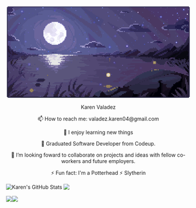 <p align="center">
<img src="https://raw.githubusercontent.com/valadezkaren04/valadezkaren04/main/moonlight.gif" alt="Karen's GitHub Stats" /> 
</p>

<p align="center">
  Karen Valadez
</p>
<!-- ![](https://i.pinimg.com/originals/cb/22/60/cb22603604e36d1caab7cc4e729506c9.gif) -->
<!-- ![kirby.gif](https://raw.githubusercontent.com/valadezkaren04/valadezkaren04/main/kirby.gif)  -->

<p align="center"> 📫 How to reach me: valadez.karen04@gmail.com </p>
<p align="center"> 🔭 I enjoy learning new things </p>
<p align="center"> 🌱 Graduated Software Developer from Codeup. </p>
<p align="center"> 👯 I’m looking foward to collaborate on projects and ideas with fellow co-workers and future employers. </p>
<p align="center"> ⚡ Fun fact: I'm a Potterhead ⚡ Slytherin</p>


  <img align="center" src="https://github-readme-stats.vercel.app/api?username=valadezkaren04&show_icons=true&line_height=27&count_private=true&theme=midnight-purple" alt="Karen's GitHub Stats" /> <img align="center" src="https://github-readme-stats.vercel.app/api/top-langs/?username=valadezkaren04&theme=midnight-purple" /> 
  
  <img align="center" src="https://github-readme-stats.vercel.app/api/pin/?username=valadezkaren04&repo=springblog&theme=midnight-purple" /><img align="center" src="https://github-readme-stats.vercel.app/api/pin/?username=valadezkaren04&repo=codeup-java-exercises&theme=midnight-purple" />

